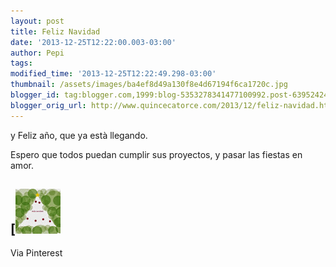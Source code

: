 ```yaml
---
layout: post
title: Feliz Navidad
date: '2013-12-25T12:22:00.003-03:00'
author: Pepi
tags: 
modified_time: '2013-12-25T12:22:49.298-03:00'
thumbnail: /assets/images/ba4ef8d49a130f8e4d67194f6ca1720c.jpg
blogger_id: tag:blogger.com,1999:blog-5353278341477100992.post-6395242443322704668
blogger_orig_url: http://www.quincecatorce.com/2013/12/feliz-navidad.html
---
```


y Feliz año, que ya està  llegando.  
  
Espero que todos puedan cumplir sus proyectos, y pasar las fiestas en amor.  
  
[![](/assets/images/ba4ef8d49a130f8e4d67194f6ca1720c.jpg)  
---  
Via Pinterest  
  

